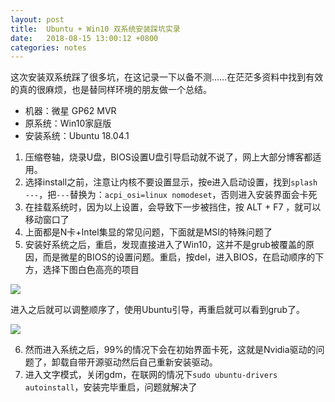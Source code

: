```yaml
---
layout: post
title:	Ubuntu + Win10 双系统安装踩坑实录
date:   2018-08-15 13:00:12 +0800
categories: notes
---
```




这次安装双系统踩了很多坑，在这记录一下以备不测……在茫茫多资料中找到有效的真的很麻烦，也是替同样环境的朋友做一个总结。

- 机器：微星 GP62 MVR
- 原系统：Win10家庭版
- 安装系统：Ubuntu 18.04.1

1. 压缩卷轴，烧录U盘，BIOS设置U盘引导启动就不说了，网上大部分博客都适用。
2. 选择install之前，注意让内核不要设置显示，按e进入启动设置，找到`splash ---`，把`---`替换为：`acpi_osi=linux nomodeset`，否则进入安装界面会卡死
3. 在挂载系统时，因为以上设置，会导致下一步被挡住，按 ALT + F7 ，就可以移动窗口了
4. 上面都是N卡+Intel集显的常见问题，下面就是MSI的特殊问题了
5. 安装好系统之后，重启，发现直接进入了Win10，这并不是grub被覆盖的原因，而是微星的BIOS的设置问题。重启，按del，进入BIOS，在启动顺序的下方，选择下图白色高亮的项目

![](/images/dousys/BIOS1.jpg)

进入之后就可以调整顺序了，使用Ubuntu引导，再重启就可以看到grub了。

![](/images/dousys/BIOS2.jpg)

6. 然而进入系统之后，99%的情况下会在初始界面卡死，这就是Nvidia驱动的问题了，卸载自带开源驱动然后自己重新安装驱动。
7. 进入文字模式，关闭gdm，在联网的情况下`sudo ubuntu-drivers autoinstall`，安装完毕重启，问题就解决了